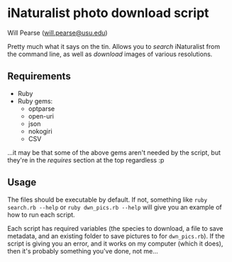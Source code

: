iNaturalist photo download script
=================================
Will Pearse (will.pearse@usu.edu)

Pretty much what it says on the tin. Allows you to _search_
iNaturalist from the command line, as well as _download_ images of
various resolutions.

## Requirements

* Ruby
* Ruby gems:
  * optparse
  * open-uri
  * json
  * nokogiri
  * CSV

...it may be that some of the above gems aren't needed by the script,
but they're in the _requires_ section at the top regardless :p

## Usage

The files should be executable by default. If not, something like
`ruby search.rb --help` or `ruby dwn_pics.rb --help` will give you an
example of how to run each script.

Each script has required variables (the species to download, a file to
save metadata, and an existing folder to save pictures to for
`dwn_pics.rb`). If the script is giving you an error, and it works on
my computer (which it does), then it's probably something you've done,
not me...